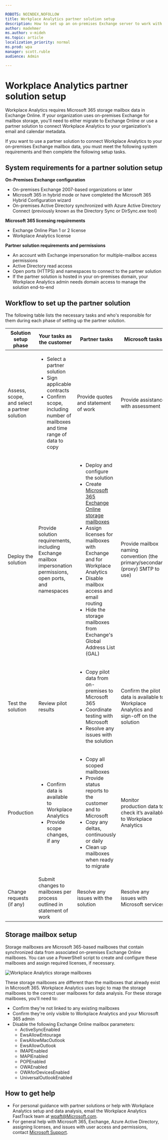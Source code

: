 ```yaml
---

ROBOTS: NOINDEX,NOFOLLOW
title: Workplace Analytics partner solution setup
description: How to set up an on-premises Exchange server to work with Workplace Analytics. 
author: madehmer
ms.author: v-mideh
ms.topic: article
localization_priority: normal 
ms.prod: wpa
manager: scott.ruble
audience: Admin

---
```

# Workplace Analytics partner solution setup

Workplace Analytics requires Microsoft 365 storage mailbox data in Exchange Online. If your organization uses on-premises Exchange for mailbox storage, you'll need to either migrate to Exchange Online or use a partner solution to connect Workplace Analytics to your organization's email and calendar metadata.

If you want to use a partner solution to connect Workplace Analytics to your on-premises Exchange mailbox data, you must meet the following system requirements and then complete the following setup tasks.

## System requirements for a partner solution setup

**On-Premises Exchange configuration**

* On-premises Exchange 2007-based organizations or later
* Microsoft 365 in hybrid mode or have completed the Microsoft 365 Hybrid Configuration wizard​
* On-premises Active Directory synchronized with Azure Active Directory Connect (previously known as the Directory Sync or DirSync.exe tool)

**Microsoft 365 licensing requirements**

* Exchange Online Plan 1 or 2 license
* Workplace Analytics license

**Partner solution requirements and permissions**

* An account with Exchange impersonation​ for multiple-mailbox access permissions
* Active Directory read access​
* Open ports (HTTPS) and namespaces to connect to the partner solution
* If the partner solution is hosted in your on-premises domain, your Workplace Analytics admin needs domain access to manage the solution end-to-end

## Workflow to set up the partner solution

The following table lists the necessary tasks and who's responsible for them during each phase of setting up the partner solution.

|Solution setup phase|Your tasks as the customer|Partner tasks|Microsoft tasks
|--------------------|---------------|-------------|-------------------------|
|Assess, scope, and select a partner solution|<ul><li>Select a partner solution</li><li>Sign applicable contracts</li><li>Confirm scope, including number of mailboxes and time range of data to copy</li></ul>|Provide quotes and statement of work|Provide assistance with assessment|
|Deploy the solution|Provide solution requirements, including Exchange mailbox impersonation permissions, open ports, and namespaces|<ul><li>Deploy and configure the solution​</li><li>Create [Microsoft 365 Exchange Online storage mailboxes​](#storage-mailbox-setup)</li><li>Assign licenses for mailboxes with Exchange and for Workplace Analytics</li><li>Disable mailbox access and email routing​</li><li>Hide the storage mailboxes from Exchange's Global Address List (GAL)</li></ul>|Provide mailbox naming convention (the primary/secondary (proxy) SMTP to use)
|Test the solution|Review pilot results|<ul><li>Copy pilot data from on-premises to Microsoft 365​​</li><li>Coordinate testing with Microsoft​​</li><li>Resolve any issues with the solution</li></ul>|Confirm the pilot data is available to Workplace Analytics and sign-off on the solution
|Production|<ul><li>Confirm data is available to Workplace Analytics</li><li>Provide scope changes, if any</li></ul>|<ul><li>Copy all scoped mailboxes​</li><li>Provide status reports to the customer and to Microsoft​</li><li>Copy any deltas, continuously or daily​</li><li>Clean up mailboxes when ready to migrate</li></ul>|Monitor production data to check it’s available to Workplace Analytics
|Change requests (if any)|Submit changes to mailboxes per process outlined in statement of work|Resolve any issues with the solution|Resolve any issues with Microsoft services

## Storage mailbox setup

Storage mailboxes are Microsoft 365-based mailboxes that contain synchronized data from associated on-premises Exchange Online mailboxes. You can use a PowerShell script to create and configure these mailboxes and assign required licenses, if necessary.

![Workplace Analytics storage mailboxes](./images/storage-mailboxes.png)

​These storage mailboxes are different than the mailboxes that already exist in Microsoft 365. Workplace Analytics uses logic to map the storage mailboxes to the correct user mailboxes for data analysis. For these storage mailboxes, you'll need to:

* Confirm they're not linked to any existing mailboxes
* Confirm they're only visible to Workplace Analytics and your Microsoft 365 admin
* Disable the following Exchange Online mailbox parameters:
  * ActiveSyncEnabled
  * EwsAllowEntourage
  * EwsAllowMacOutlook
  * EwsAllowOutlook
  * IMAPEnabled
  * MAPIEnabled
  * POPEnabled
  * OWAEnabled
  * OWAforDevicesEnabled
  * UniversalOutlookEnabled

## How to get help

* For personal guidance with partner solutions or help with Workplace Analytics setup and data analysis, email the Workplace Analytics FastTrack team at <wpaft@Microsoft.com>.
* For general help with Microsoft 365, Exchange, Azure Active Directory, assigning licenses, and issues with user access and permissions, contact [Microsoft Support](https://support.microsoft.com/contactus/).